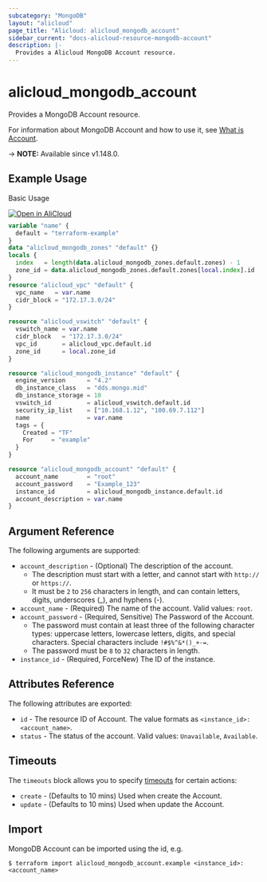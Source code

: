 ```yaml
---
subcategory: "MongoDB"
layout: "alicloud"
page_title: "Alicloud: alicloud_mongodb_account"
sidebar_current: "docs-alicloud-resource-mongodb-account"
description: |-
  Provides a Alicloud MongoDB Account resource.
---
```


# alicloud_mongodb_account

Provides a MongoDB Account resource.

For information about MongoDB Account and how to use it, see [What is Account](https://www.alibabacloud.com/help/en/doc-detail/62154.html).

-> **NOTE:** Available since v1.148.0.

## Example Usage

Basic Usage

<div style="display: block;margin-bottom: 40px;"><div class="oics-button" style="float: right;position: absolute;margin-bottom: 10px;">
  <a href="https://api.aliyun.com/api-tools/terraform?resource=alicloud_mongodb_account&exampleId=6b410fdc-06af-0ce6-22f7-149630f8a0982c790f03&activeTab=example&spm=docs.r.mongodb_account.0.6b410fdc06&intl_lang=EN_US" target="_blank">
    <img alt="Open in AliCloud" src="https://img.alicdn.com/imgextra/i1/O1CN01hjjqXv1uYUlY56FyX_!!6000000006049-55-tps-254-36.svg" style="max-height: 44px; max-width: 100%;">
  </a>
</div></div>

```terraform
variable "name" {
  default = "terraform-example"
}
data "alicloud_mongodb_zones" "default" {}
locals {
  index   = length(data.alicloud_mongodb_zones.default.zones) - 1
  zone_id = data.alicloud_mongodb_zones.default.zones[local.index].id
}
resource "alicloud_vpc" "default" {
  vpc_name   = var.name
  cidr_block = "172.17.3.0/24"
}

resource "alicloud_vswitch" "default" {
  vswitch_name = var.name
  cidr_block   = "172.17.3.0/24"
  vpc_id       = alicloud_vpc.default.id
  zone_id      = local.zone_id
}

resource "alicloud_mongodb_instance" "default" {
  engine_version      = "4.2"
  db_instance_class   = "dds.mongo.mid"
  db_instance_storage = 10
  vswitch_id          = alicloud_vswitch.default.id
  security_ip_list    = ["10.168.1.12", "100.69.7.112"]
  name                = var.name
  tags = {
    Created = "TF"
    For     = "example"
  }
}

resource "alicloud_mongodb_account" "default" {
  account_name        = "root"
  account_password    = "Example_123"
  instance_id         = alicloud_mongodb_instance.default.id
  account_description = var.name
}
```

## Argument Reference

The following arguments are supported:

* `account_description` - (Optional) The description of the account.
  * The description must start with a letter, and cannot start with `http://` or `https://`.
  * It must be `2` to `256` characters in length, and can contain letters, digits, underscores (_), and hyphens (-).
* `account_name` - (Required) The name of the account. Valid values: `root`.
* `account_password` - (Required, Sensitive) The Password of the Account.
  * The password must contain at least three of the following character types: uppercase letters, lowercase letters, digits, and special characters. Special characters include `!#$%^&*()_+-=`.
  * The password must be `8` to `32` characters in length.
* `instance_id` - (Required, ForceNew) The ID of the instance.

## Attributes Reference

The following attributes are exported:

* `id` - The resource ID of Account. The value formats as `<instance_id>:<account_name>`.
* `status` - The status of the account. Valid values: `Unavailable`, `Available`.

## Timeouts

The `timeouts` block allows you to specify [timeouts](https://www.terraform.io/docs/configuration-0-11/resources.html#timeouts) for certain actions:

* `create` - (Defaults to 10 mins) Used when create the Account.
* `update` - (Defaults to 10 mins) Used when update the Account.

## Import

MongoDB Account can be imported using the id, e.g.

```shell
$ terraform import alicloud_mongodb_account.example <instance_id>:<account_name>
```